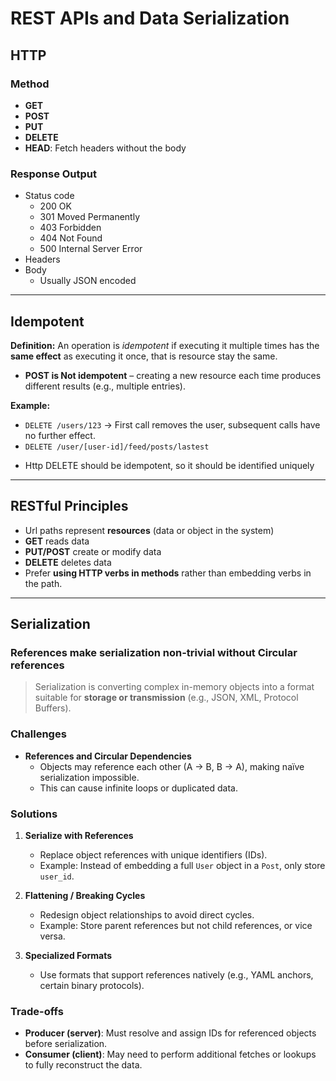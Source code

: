 # REST APIs and Data Serialization

## HTTP

### Method
* **GET**
* **POST**
* **PUT**
* **DELETE**
* **HEAD**: Fetch headers without the body

### Response Output
* Status code
  * 200 OK
  * 301 Moved Permanently
  * 403 Forbidden
  * 404 Not Found
  * 500 Internal Server Error
* Headers
* Body
  * Usually JSON encoded

---

## Idempotent

**Definition:** 
An operation is *idempotent* if executing it multiple times has the **same effect** as executing it once, that is resource stay the same.

* **POST is Not idempotent** – creating a new resource each time produces different results (e.g., multiple entries).

**Example:**  
- `DELETE /users/123` → First call removes the user, subsequent calls have no further effect.  
- `DELETE /user/[user-id]/feed/posts/lastest`

* Http DELETE should be idempotent, so it should be identified uniquely

---

## RESTful Principles

* Url paths represent **resources** (data or object in the system)
* **GET** reads data
* **PUT/POST** create or modify data
* **DELETE** deletes data
* Prefer **using HTTP verbs in methods** rather than embedding verbs in the path.  

---

## Serialization

### References make serialization non-trivial without Circular references

> Serialization is converting complex in-memory objects into a format suitable for **storage or transmission** (e.g., JSON, XML, Protocol Buffers).

### Challenges
- **References and Circular Dependencies**  
  - Objects may reference each other (A → B, B → A), making naïve serialization impossible.
  - This can cause infinite loops or duplicated data.

### Solutions
1. **Serialize with References**  
   - Replace object references with unique identifiers (IDs).
   - Example: Instead of embedding a full `User` object in a `Post`, only store `user_id`.

2. **Flattening / Breaking Cycles**  
   - Redesign object relationships to avoid direct cycles.
   - Example: Store parent references but not child references, or vice versa.

3. **Specialized Formats**  
   - Use formats that support references natively (e.g., YAML anchors, certain binary protocols).

### Trade-offs
- **Producer (server)**: Must resolve and assign IDs for referenced objects before serialization.  
- **Consumer (client)**: May need to perform additional fetches or lookups to fully reconstruct the data.  

